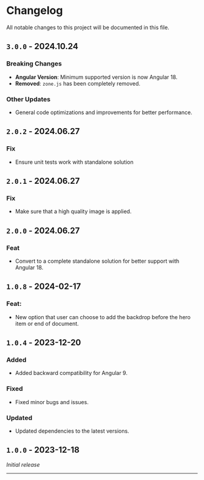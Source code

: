 # Changelog

All notable changes to this project will be documented in this file.

## `3.0.0` - 2024.10.24
### Breaking Changes
- **Angular Version**: Minimum supported version is now Angular 18.
- **Removed**: `zone.js` has been completely removed.

### Other Updates
- General code optimizations and improvements for better performance.

## `2.0.2` - 2024.06.27
### Fix
- Ensure unit tests work with standalone solution

## `2.0.1` - 2024.06.27
### Fix
- Make sure that a high quality image is applied.

## `2.0.0` - 2024.06.27
### Feat
- Convert to a complete standalone solution for better support with Angular 18.

## `1.0.8` - 2024-02-17
### Feat:

- New option that user can choose to add the backdrop before the hero item or end of document.

## `1.0.4` - 2023-12-20
### Added

- Added backward compatibility for Angular 9.

### Fixed

- Fixed minor bugs and issues.

### Updated

- Updated dependencies to the latest versions.

## `1.0.0` - 2023-12-18
_Initial release_

---
 